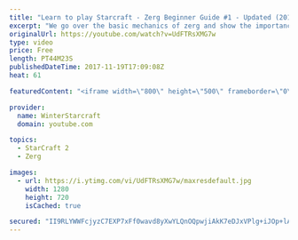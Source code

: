 ```yaml
---
title: "Learn to play Starcraft - Zerg Beginner Guide #1 - Updated (2017)"
excerpt: "We go over the basic mechanics of zerg and show the importance of understanding at least some of what your opponent is doing.  This guide is meant for players with an understanding of the objectives of starcraft but without any strong direction or gameplan, especially for each specific race! -- Watch"
originalUrl: https://youtube.com/watch?v=UdFTRsXMG7w
type: video
price: Free
length: PT44M23S
publishedDateTime: 2017-11-19T17:09:08Z
heat: 61

featuredContent: "<iframe width=\"800\" height=\"500\" frameborder=\"0\" src=\"https://www.youtube.com/embed/UdFTRsXMG7w\" allow=\"accelerometer; autoplay; encrypted-media; gyroscope; picture-in-picture\" allowfullscreen></iframe>"

provider:
  name: WinterStarcraft
  domain: youtube.com

topics:
  - StarCraft 2
  - Zerg

images:
  - url: https://i.ytimg.com/vi/UdFTRsXMG7w/maxresdefault.jpg
    width: 1280
    height: 720
    isCached: true

secured: "II9RLYWWFcjyzC7EXP7xFf0wavd8yXwYLQnOQpwjiAkK7eDJxVPlg+iJOp+lAjLtCQLF4AlE15VLSeT3paEQS4RDtoFsNx4E8zdNCm3b5A4BPJXeCE5HISwJeyK8ZTKz4LqjnN6jI+60poBqNJR4K6f9rskJfC2IrUX61ZBKEmUAcf4t3c+Mcee7Tz7SbknFPOk1EthTHJ6Mwu82KV8On0fnq/PYBC4i2V+o09YTWSo9G12kN+exE4J7IShw1Aazo1G31vXkfa9mL/p663FGgnB0pc/p0Inc8v+igaWrAR5U6ZjLxYx4MlSmnV4elj0rS9lQGlwPlE+9rOle2esIjHGf7Ecb1eUpQn5hxeNG76QTyX9B3hSCIA7ap8XRcP2S1QJPFvcEwHZ2k2C1EyMhtPnaq6ViH+WKOVQOxKA7g0aE4H2GVwBR6qywvua3+Sjn;P8WkjXj3RUt+m/qFtKYDSA=="
---
```


